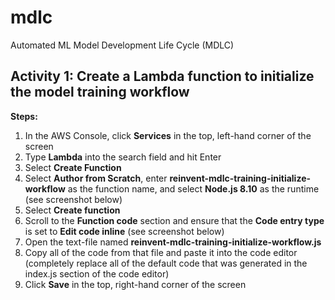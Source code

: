 # mdlc
Automated ML Model Development Life Cycle (MDLC) 

## Activity 1: Create a Lambda function to initialize the model training workflow

**Steps:**

1. In the AWS Console, click **Services** in the top, left-hand corner of the screen
2. Type **Lambda** into the search field and hit Enter
3. Select **Create Function**
4. Select **Author from Scratch**, enter **reinvent-mdlc-training-initialize-workflow** as the function name, and select **Node.js 8.10** as the runtime (see screenshot below)
5. Select **Create function**
6. Scroll to the **Function code** section and ensure that the **Code entry type** is set to **Edit code inline** (see screenshot below)
7. Open the text-file named **reinvent-mdlc-training-initialize-workflow.js**
8. Copy all of the code from that file and paste it into the code editor (completely replace all of the default code that was generated in the index.js section of the code editor)
9. Click **Save**  in the top, right-hand corner of the screen

